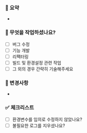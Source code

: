 ###  📌 요약
- 

### 📕 무엇을 작업하셨나요?
- [ ] 버그 수정
- [ ] 기능 개발
- [ ] 리팩터링
- [ ] 빌드 및 환경설정 관련 작업
- [ ] 그 외의 경우 간략히 기술해주세요

### 📖 변경사항
- 

### ✅ 체크리스트
- [ ] 환경변수를 임의로 수정하지 않았나요?
- [ ] 불필요한 로그를 지우셨나요?